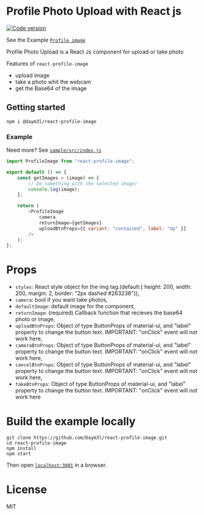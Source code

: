 # Profile Photo Upload with React js

[![Code version](https://img.shields.io/badge/version-1.1.0-blue.svg)](http://www.npmjs.com/package/react-profile-image)

See the Example [`Profile image`](https://daym3l.github.io/react-profile-image/)

Profile Photo Upload is a React Js component for upload or take photo

Features of `react-profile-image`

- upload image
- take a photo whit the webcam
- get the Base64 of the image

## Getting started

```
npm i @daym3l/react-profile-image
```

### Example

Need more? See [`sample/src/index.js`](https://github.com/Daym3l/react-profile-image/tree/master/sample/src/index.js)

```js
import ProfileImage from "react-profile-image";

export default () => {
	const getImages = (image) => {
		// Do something with the selected image)
		console.log(image);
	};

	return (
		<ProfileImage
			camera
			returnImage={getImages}
			uploadBtnProps={{ variant: "contained", label: "Up" }}
		/>
	);
};
```

# Props

- `styles`: React style object for the img tag.(default:{ height: 200, width: 200, margin: 2, border: "2px dashed #263238"}),
- `camera`: bool if you want take photos,
- `defaultImage`: default image for the component,
- `returnImage`: (required) Callback function that recieves the base64 photo or image,
- `uploadBtnProps`: Object of type ButtonProps of material-ui, and "label" property to change the button text. IMPORTANT: "onClick" event will not work here,
- `cameraBtnProps`: Object of type ButtonProps of material-ui, and "label" property to change the button text. IMPORTANT: "onClick" event will not work here,
- `cancelBtnProps`: Object of type ButtonProps of material-ui, and "label" property to change the button text. IMPORTANT: "onClick" event will not work here,
- `takeBtnProps`: Object of type ButtonProps of material-ui, and "label" property to change the button text. IMPORTANT: "onClick" event will not work here

# Build the example locally

```
git clone https://github.com/Daym3l/react-profile-image.git
cd react-profile-image
npm install
npm start
```

Then open [`localhost:3001`](http://localhost:3001) in a browser.

# License

MIT

